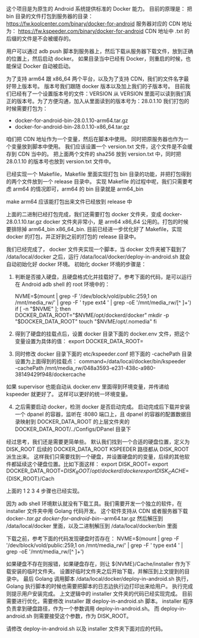 这个项目是为原生的 Android 系统提供标准的 Docker 能力。
目前的原理是：
把 bin 目录的文件打包到服务器的目录：
https://fw.koolcenter.com/binary/docker-for-android
服务器对应的 CDN 地址为：
https://fw.kspeeder.com/binary/docker-for-android
CDN 地址中 .txt 的后缀的文件是不会被缓存的。

用户可以通过 adb push 脚本到服务器上，然后下载从服务器下载文件，放到正确的位置上，然后启动 docker。
如果目录当中已经有 Docker，则重启的时候，也能保证 Docker 自动被启动。

为了支持 arm64 跟 x86_64 两个平台，以及为了支持 CDN，我们的文件名字最好带上版本号。
版本号我们跟随 docker 版本以及加上我们的子版本号。
目前我们已经有了一个设置版本号的文件：VERSION
从 VERSION 里面可以读到我们真正的版本号。为了方便沟通，加入从里面读到的版本号为：28.0.1.10
我们打包的时候需要打包为：

* docker-for-android-bin-28.0.1.10-arm64.tar.gz
* docker-for-android-bin-28.0.1.10-x86_64.tar.gz

咱们把 CDN 地址作为一个变量，然后在脚本中使用。
同时把原服务器也作为一个变量放到脚本中使用。
我们应该设置一个 version.txt 文件，这个文件是不会缓存到 CDN 当中的。
把上面两个文件的 sha256 放到 version.txt 中，同时把 28.0.1.10 的版本号也放到 version.txt 文件中。

已经实现一个 Makefile，Makefile 里面实现打包 bin 目录的功能，并把打包得到的两个文件放到一个 release 目录中。
实现 Makefile 的过程中呢，我们只需要考虑 arm64 的情况即可，arm64 的 bin 目录就是 arm64_bin

make arm64 应该能打包出来文件已经放到 release 中

上面的二进制已经打包完成，我们还需要打包 docker 文件夹，变成 docker-28.0.1.10.tar.gz
docker 文件夹非常小，是 arm64 x86_64 公用的。打包的时候要排除掉 arm64_bin x86_64_bin.
目前已经进一步优化好了 Makefile，实现 docker 的打包，并正好到之前的打包的 release 目录中。

我们已经完成了， docker 文件夹实现一个脚本，当 docker 文件夹被下载到了 /data/local/docker 之后，运行 /data/local/docker/deploy-in-android.sh 就会自动初始化好 docker 环境。
初始化 docker 环境的步骤是：

1. 判断是否接入硬盘，且硬盘格式化并挂载好了。参考下面的代码，是可以运行在 Android adb shell 的 root 环境中的：

	NVME=$(mount | grep -F '/dev/block/vold/public:259,1 on /mnt/media_rw/' | grep -F ' type ext4 ' | grep -oE '/mnt/media_rw/[^ ]+')
	if [ -n "$NVME" ]; then
		DOCKER_DATA_ROOT="$NVME/opt/dockerd/docker"
		mkdir -p "$DOCKER_DATA_ROOT"
		touch "$NVME/opt/.nomedia"
	fi

2. 得到了硬盘的挂载点后，设置 docker 目录下面的 docker.env 文件，把这个变量设置为具体的值：
export DOCKER_DATA_ROOT=

3. 同时修改 docker 目录下面的 etc/kspeeder.conf 把下面的 -cachePath 目录设置为上面得到的挂载点：
command=/data/local/docker/bin/kspeeder \
    -cachePath /mnt/media_rw/048a3593-e231-438c-a980-38149429f948/dockercache

如果 supervisor 也能自动从 docker.env 里面得到环境变量，并传递给 kspeeder 就更好了。
这样可以更好的统一环境变量。 

4. 之后需要启动 docker，检测 docker 是否启动完成。
启动完成后下载并安装一个 dpanel 的容器，监听在 :8080 端口上，且 dpanel 的容器的配置数据目录映射到
DOCKER_DATA_ROOT 的上层文件夹的 DOCKER_DATA_ROOT/../Configs/DPanel 目录下

经过思考，我们还是需要更简单些。
默认我们找到一个合适的硬盘位置，定义为 DISK_ROOT
后续的 DOCKER_DATA_ROOT KSPEEDER 路径都从 DISK_ROOT 派生出来。
这样我们只需要找到一个硬盘，并设置硬盘的的变量，后续的其他软件都延续这个硬盘位置。比如下面这样：
export DISK_ROOT=
export DOCKER_DATA_ROOT=${DISK_ROOT}/opt/dockerd/docker
export DISK_CACHE=${DISK_ROOT}/Cach

上面的 1 2 3 4 步骤也已经实现。

因为 adb shell 环境默认就没有下载工具。我们需要开发一个独立的软件，在 installer 文件夹中用 Golang 代码开发。
这个软件支持从 CDN 或者服务器下载 docker-*.tar.gz docker-for-android-bin-*-arm64.tar.gz 
然后解压到 /data/local/docker 里面，以及二进制解压到 /data/local/docker/bin 里面

下载之前，参考下面的代码发现硬盘时否存在：
NVME=$(mount | grep -F '/dev/block/vold/public:259,1 on /mnt/media_rw/' | grep -F ' type ext4 ' | grep -oE '/mnt/media_rw/[^ ]+')

如果硬盘不存在则报错，如果硬盘存在，则让 ${NVME}/Cache/installer 作为下载安装的临时文件夹。
设置好临时文件夹之后开始下载，并解压到上文提到的目录中。
最后 Golang 调用脚本 /data/local/docker/deploy-in-android.sh 执行，Golang 执行脚本的时候也需要把脚本的日志边执行边打印出来给用户。
执行完成则提示用户安装完成。
上文逻辑中的 installer 文件夹的代码已经实现完成。
目前需要进行优化，需要修改 installer 跟 deploy-in-android.sh 脚本。
installer 程序负责拿到硬盘路径，作为一个参数调用 deploy-in-android.sh。
而 deploy-in-android.sh 则需要接受这个参数，作为 DISK_ROOT。

请修改 deploy-in-android.sh 以及 installer 文件夹下面对应的代码。